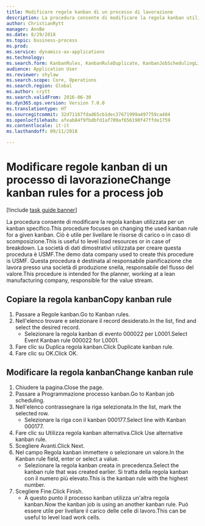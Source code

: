 ```yaml
--- 
title: Modificare regole kanban di un processo di lavorazione
description: La procedura consente di modificare la regola kanban utilizzata per un kanban specifico.
author: ChristianRytt
manager: AnnBe
ms.date: 8/29/2018
ms.topic: business-process
ms.prod: 
ms.service: dynamics-ax-applications
ms.technology: 
ms.search.form: KanbanRules, KanbanRuleDuplicate, KanbanJobSchedulingListPage, LeanRuleReassignmentWizard, KanbanReassignRuleLookup
audience: Application User
ms.reviewer: shylaw
ms.search.scope: Core, Operations
ms.search.region: Global
ms.author: crytt
ms.search.validFrom: 2016-06-30
ms.dyn365.ops.version: Version 7.0.0
ms.translationtype: HT
ms.sourcegitcommit: 32d71167fdad65cb1dec37671999a497759ca484
ms.openlocfilehash: afeab84f9fbdbfd1af709af656190f47ffde1759
ms.contentlocale: it-it
ms.lasthandoff: 09/11/2018

---
```

# <a name="change-kanban-rules-for-a-process-job"></a><span data-ttu-id="1a80a-103">Modificare regole kanban di un processo di lavorazione</span><span class="sxs-lookup"><span data-stu-id="1a80a-103">Change kanban rules for a process job</span></span>

[!include [task guide banner](../../includes/task-guide-banner.md)]

<span data-ttu-id="1a80a-104">La procedura consente di modificare la regola kanban utilizzata per un kanban specifico.</span><span class="sxs-lookup"><span data-stu-id="1a80a-104">This procedure focuses on changing the used kanban rule for a given kanban.</span></span> <span data-ttu-id="1a80a-105">Ciò è utile per livellare le risorse di carico o in caso di scomposizione.</span><span class="sxs-lookup"><span data-stu-id="1a80a-105">This is useful to level load resources or in case of breakdown.</span></span> <span data-ttu-id="1a80a-106">La società di dati dimostrativi utilizzata per creare questa procedura è USMF.</span><span class="sxs-lookup"><span data-stu-id="1a80a-106">The demo data company used to create this procedure is USMF.</span></span> <span data-ttu-id="1a80a-107">Questa procedura è destinata al responsabile pianificazione che lavora presso una società di produzione snella, responsabile del flusso del valore.</span><span class="sxs-lookup"><span data-stu-id="1a80a-107">This procedure is intended for the planner, working at a lean manufacturing company, responsible for the value stream.</span></span>


## <a name="copy-kanban-rule"></a><span data-ttu-id="1a80a-108">Copiare la regola kanban</span><span class="sxs-lookup"><span data-stu-id="1a80a-108">Copy kanban rule</span></span>
1. <span data-ttu-id="1a80a-109">Passare a Regole kanban.</span><span class="sxs-lookup"><span data-stu-id="1a80a-109">Go to Kanban rules.</span></span>
2. <span data-ttu-id="1a80a-110">Nell'elenco trovare e selezionare il record desiderato.</span><span class="sxs-lookup"><span data-stu-id="1a80a-110">In the list, find and select the desired record.</span></span>
    * <span data-ttu-id="1a80a-111">Selezionare la regola kanban di evento 000022 per L0001.</span><span class="sxs-lookup"><span data-stu-id="1a80a-111">Select Event Kanban rule 000022 for L0001.</span></span>  
3. <span data-ttu-id="1a80a-112">Fare clic su Duplica regola kanban.</span><span class="sxs-lookup"><span data-stu-id="1a80a-112">Click Duplicate kanban rule.</span></span>
4. <span data-ttu-id="1a80a-113">Fare clic su OK.</span><span class="sxs-lookup"><span data-stu-id="1a80a-113">Click OK.</span></span>

## <a name="change-kanban-rule"></a><span data-ttu-id="1a80a-114">Modificare la regola kanban</span><span class="sxs-lookup"><span data-stu-id="1a80a-114">Change kanban rule</span></span>
1. <span data-ttu-id="1a80a-115">Chiudere la pagina.</span><span class="sxs-lookup"><span data-stu-id="1a80a-115">Close the page.</span></span>
2. <span data-ttu-id="1a80a-116">Passare a Programmazione processo kanban.</span><span class="sxs-lookup"><span data-stu-id="1a80a-116">Go to Kanban job scheduling.</span></span>
3. <span data-ttu-id="1a80a-117">Nell'elenco contrassegnare la riga selezionata.</span><span class="sxs-lookup"><span data-stu-id="1a80a-117">In the list, mark the selected row.</span></span>
    * <span data-ttu-id="1a80a-118">Selezionare la riga con il kanban 000177.</span><span class="sxs-lookup"><span data-stu-id="1a80a-118">Select line with Kanban 000177.</span></span>  
4. <span data-ttu-id="1a80a-119">Fare clic su Utilizza regola kanban alternativa.</span><span class="sxs-lookup"><span data-stu-id="1a80a-119">Click Use alternative kanban rule.</span></span>
5. <span data-ttu-id="1a80a-120">Scegliere Avanti.</span><span class="sxs-lookup"><span data-stu-id="1a80a-120">Click Next.</span></span>
6. <span data-ttu-id="1a80a-121">Nel campo Regola kanban immettere o selezionare un valore.</span><span class="sxs-lookup"><span data-stu-id="1a80a-121">In the Kanban rule field, enter or select a value.</span></span>
    * <span data-ttu-id="1a80a-122">Selezionare la regola kanban creata in precedenza.</span><span class="sxs-lookup"><span data-stu-id="1a80a-122">Select the kanban rule that was created earlier.</span></span> <span data-ttu-id="1a80a-123">Si tratta della regola kanban con il numero più elevato.</span><span class="sxs-lookup"><span data-stu-id="1a80a-123">This is the kanban rule with the highest number.</span></span>  
7. <span data-ttu-id="1a80a-124">Scegliere Fine.</span><span class="sxs-lookup"><span data-stu-id="1a80a-124">Click Finish.</span></span>
    * <span data-ttu-id="1a80a-125">A questo punto il processo kanban utilizza un'altra regola kanban.</span><span class="sxs-lookup"><span data-stu-id="1a80a-125">Now the kanban job is using an another kanban rule.</span></span> <span data-ttu-id="1a80a-126">Può essere utile per livellare il carico delle celle di lavoro.</span><span class="sxs-lookup"><span data-stu-id="1a80a-126">This can be useful to level load work cells.</span></span>  


